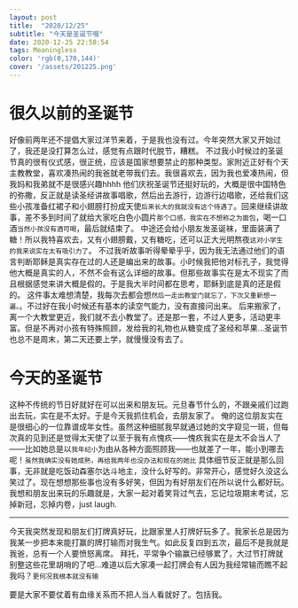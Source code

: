 ```yaml
---
layout: post
title:  "2020/12/25"
subtitle: "今天是圣诞节喔"
date: 2020-12-25 22:58:54
tags: Meaningless
color: 'rgb(0,170,144)'
cover: '/assets/201225.png'
---
```

# 很久以前的圣诞节
好像前两年还不提倡大家过洋节来着，于是我也没有过。今年突然大家又开始过了，我还是没打算怎么过，感觉有点跟时代脱节，糟糕。
不过我小时候过的圣诞节真的很有仪式感，很正统，应该是国家想要禁止的那种类型。家附近正好有个天主教教堂，喜欢凑热闹的我爸就老带我们去。我很喜欢去，因为我也爱凑热闹，但我妈和我弟就不是很感兴趣hhhh
他们庆祝圣诞节还挺好玩的，大概是很中国特色的弥撒，反正就是读圣经讲故事唱歌，然后出去游行，边游行边唱歌，还给我们这些小孩准备红裙子和小翅膀打扮成天使`后来长大的我就没有这个待遇了`。回来继续讲故事，差不多到时间了就给大家吃白色小圆片`那个口感，我实在不想称之为面包`，喝一口酒`当然小孩没有酒可喝`，最后就结束了。
中途还会给小朋友发圣诞袜，里面装满了糖！所以我特喜欢去，又有小翅膀戴，又有糖吃，还可以正大光明熬夜`这对小学生的我来说实在太有吸引力了`。
不过我听故事听得晕晕乎乎，因为我无法通过他们的语言判断耶稣是真实存在过的人还是编出来的故事。小时候我把他对标孔子，我觉得他大概是真实的人，不然不会有这么详细的故事。但那些故事实在是太不现实了而且根据感觉来讲大概是假的。于是我大半时间都在思考，耶稣到底是真的还是假的。
这件事太难想清楚，我每次去都会想`然后一走出教堂门就忘了，下次又重新想一遍。`。不过好在我小时候还有基本的读空气能力，没有直接问出来。
后来搬家了，离一个大教堂更近，我们就不去小教堂了。还是那一套，不过人更多，活动更丰富。但是不再对小孩有特殊照顾，发给我的礼物也从糖变成了圣经和苹果…圣诞节也总不是周末，第二天还要上学，就慢慢没有去了。

# 今天的圣诞节
这种不传统的节日好就好在可以出来和朋友玩。元旦春节什么的，不跟亲戚们过跑出去玩，实在是不太好。于是今天我抓住机会，去朋友家了。
俺的这位朋友实在是很细心的一位靠谱成年女性。虽然这种细腻我早就通过她的文字窥见一斑，但每次真的见到还是觉得太天使了以至于我有点愧疚——愧疚我实在是太不会当人了——比如她总是以`我年纪小`为由从各种方面照顾我——也就差了一年，能小到哪去呢！`虽然我确实没有她成熟，再给我两年也没办法和现在的她比`
具体细节反正就是那么回事，无非就是吃饭动森塞尔达斗地主，没什么好写的。非常开心，感觉好久没这么笑过了。现在想想那些事也没有多好笑，但因为有好朋友们在所以说什么都好玩。我想和朋友出来玩的乐趣就是，大家一起对着笑背过气去，忘记垃圾期末考试，忘掉新冠，忘掉内卷，just laugh.

---
今天我突然发现和朋友们打牌真好玩，比跟家里人打牌好玩多了。我家长总是因为我某一步把本来能打赢的牌打输而对我生气。如此反复四到五次，最后不是我就是我爸，总有一个人要愤怒离席。
拜托，平常争个输赢已经够累了，大过节打牌就别整这些花里胡哨的了吧…难道以后大家凑一起打牌会有人因为我经常输而瞧不起我吗？`更何况我根本就没有输`

要是大家不要仗着有血缘关系而不把人当人看就好了。包括我。